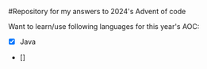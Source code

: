 #Repository for my answers to 2024's Advent of code

Want to learn/use following languages for this year's AOC:
- [x] Java
- []
